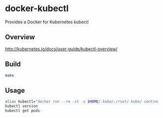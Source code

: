 # docker-kubectl

Provides a Docker for Kubernetes kubectl

## Overview

http://kubernetes.io/docs/user-guide/kubectl-overview/

## Build

```bash
make
```

## Usage

```bash
alias kubectl="docker run --rm -it -v $HOME/.kube/:/root/.kube/ continuul/kubectl"
kubectl version
kubectl get pods
```
